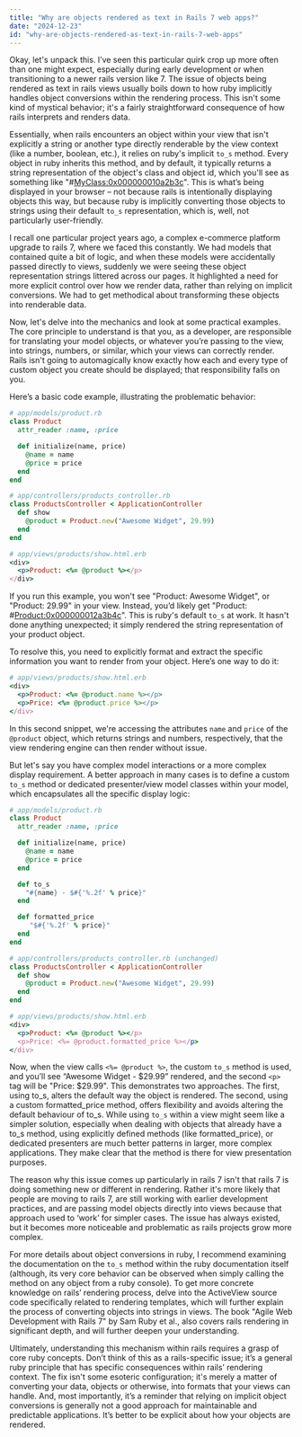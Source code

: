 ```yaml
---
title: "Why are objects rendered as text in Rails 7 web apps?"
date: "2024-12-23"
id: "why-are-objects-rendered-as-text-in-rails-7-web-apps"
---
```


Okay, let's unpack this. I’ve seen this particular quirk crop up more often than one might expect, especially during early development or when transitioning to a newer rails version like 7. The issue of objects being rendered as text in rails views usually boils down to how ruby implicitly handles object conversions within the rendering process. This isn't some kind of mystical behavior; it's a fairly straightforward consequence of how rails interprets and renders data.

Essentially, when rails encounters an object within your view that isn't explicitly a string or another type directly renderable by the view context (like a number, boolean, etc.), it relies on ruby's implicit `to_s` method. Every object in ruby inherits this method, and by default, it typically returns a string representation of the object's class and object id, which you'll see as something like "#<MyClass:0x000000010a2b3c>". This is what’s being displayed in your browser – not because rails is intentionally displaying objects this way, but because ruby is implicitly converting those objects to strings using their default `to_s` representation, which is, well, not particularly user-friendly.

I recall one particular project years ago, a complex e-commerce platform upgrade to rails 7, where we faced this constantly. We had models that contained quite a bit of logic, and when these models were accidentally passed directly to views, suddenly we were seeing these object representation strings littered across our pages. It highlighted a need for more explicit control over how we render data, rather than relying on implicit conversions. We had to get methodical about transforming these objects into renderable data.

Now, let's delve into the mechanics and look at some practical examples. The core principle to understand is that you, as a developer, are responsible for translating your model objects, or whatever you’re passing to the view, into strings, numbers, or similar, which your views can correctly render. Rails isn't going to automagically know exactly how each and every type of custom object you create should be displayed; that responsibility falls on you.

Here’s a basic code example, illustrating the problematic behavior:

```ruby
# app/models/product.rb
class Product
  attr_reader :name, :price

  def initialize(name, price)
    @name = name
    @price = price
  end
end

# app/controllers/products_controller.rb
class ProductsController < ApplicationController
  def show
    @product = Product.new("Awesome Widget", 29.99)
  end
end

# app/views/products/show.html.erb
<div>
  <p>Product: <%= @product %></p>
</div>
```
If you run this example, you won't see "Product: Awesome Widget", or "Product: 29.99" in your view. Instead, you’d likely get "Product: #<Product:0x000000012a3b4c>". This is ruby's default `to_s` at work. It hasn't done anything unexpected; it simply rendered the string representation of your product object.

To resolve this, you need to explicitly format and extract the specific information you want to render from your object. Here’s one way to do it:

```ruby
# app/views/products/show.html.erb
<div>
  <p>Product: <%= @product.name %></p>
  <p>Price: <%= @product.price %></p>
</div>
```
In this second snippet, we're accessing the attributes `name` and `price` of the `@product` object, which returns strings and numbers, respectively, that the view rendering engine can then render without issue.

But let's say you have complex model interactions or a more complex display requirement. A better approach in many cases is to define a custom `to_s` method or dedicated presenter/view model classes within your model, which encapsulates all the specific display logic:

```ruby
# app/models/product.rb
class Product
  attr_reader :name, :price

  def initialize(name, price)
    @name = name
    @price = price
  end

  def to_s
    "#{name} - $#{'%.2f' % price}"
  end

  def formatted_price
     "$#{'%.2f' % price}"
  end
end

# app/controllers/products_controller.rb (unchanged)
class ProductsController < ApplicationController
  def show
    @product = Product.new("Awesome Widget", 29.99)
  end
end

# app/views/products/show.html.erb
<div>
  <p>Product: <%= @product %></p>
  <p>Price: <%= @product.formatted_price %></p>
</div>

```

Now, when the view calls `<%= @product %>`, the custom `to_s` method is used, and you’ll see “Awesome Widget - $29.99” rendered, and the second `<p>` tag will be "Price: $29.99". This demonstrates two approaches. The first, using to_s, alters the default way the object is rendered. The second, using a custom formatted_price method, offers flexibility and avoids altering the default behaviour of to_s. While using `to_s` within a view might seem like a simpler solution, especially when dealing with objects that already have a to_s method, using explicitly defined methods (like formatted_price), or dedicated presenters are much better patterns in larger, more complex applications. They make clear that the method is there for view presentation purposes.

The reason why this issue comes up particularly in rails 7 isn't that rails 7 is doing something new or different in rendering. Rather it's more likely that people are moving to rails 7, are still working with earlier development practices, and are passing model objects directly into views because that approach used to ‘work’ for simpler cases. The issue has always existed, but it becomes more noticeable and problematic as rails projects grow more complex.

For more details about object conversions in ruby, I recommend examining the documentation on the `to_s` method within the ruby documentation itself (although, its very core behavior can be observed when simply calling the method on any object from a ruby console). To get more concrete knowledge on rails’ rendering process, delve into the ActiveView source code specifically related to rendering templates, which will further explain the process of converting objects into strings in views. The book "Agile Web Development with Rails 7" by Sam Ruby et al., also covers rails rendering in significant depth, and will further deepen your understanding.

Ultimately, understanding this mechanism within rails requires a grasp of core ruby concepts. Don’t think of this as a rails-specific issue; it’s a general ruby principle that has specific consequences within rails’ rendering context. The fix isn't some esoteric configuration; it's merely a matter of converting your data, objects or otherwise, into formats that your views can handle. And, most importantly, it’s a reminder that relying on implicit object conversions is generally not a good approach for maintainable and predictable applications. It’s better to be explicit about how your objects are rendered.
